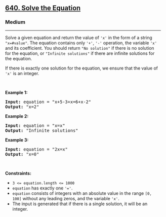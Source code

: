 <h2><a href="https://leetcode.com/problems/solve-the-equation/">640. Solve the Equation</a></h2><h3>Medium</h3><hr><div><p>Solve a given equation and return the value of <code>'x'</code> in the form of a string <code>"x=#value"</code>. The equation contains only <code>'+'</code>, <code>'-'</code> operation, the variable <code>'x'</code> and its coefficient. You should return <code>"No solution"</code> if there is no solution for the equation, or <code>"Infinite solutions"</code> if there are infinite solutions for the equation.</p>

<p>If there is exactly one solution for the equation, we ensure that the value of <code>'x'</code> is an integer.</p>

<p>&nbsp;</p>
<p><strong class="example">Example 1:</strong></p>

<pre><strong>Input:</strong> equation = "x+5-3+x=6+x-2"
<strong>Output:</strong> "x=2"
</pre>

<p><strong class="example">Example 2:</strong></p>

<pre><strong>Input:</strong> equation = "x=x"
<strong>Output:</strong> "Infinite solutions"
</pre>

<p><strong class="example">Example 3:</strong></p>

<pre><strong>Input:</strong> equation = "2x=x"
<strong>Output:</strong> "x=0"
</pre>

<p>&nbsp;</p>
<p><strong>Constraints:</strong></p>

<ul>
	<li><code>3 &lt;= equation.length &lt;= 1000</code></li>
	<li><code>equation</code> has exactly one <code>'='</code>.</li>
	<li><code>equation</code> consists of integers with an absolute value in the range <code>[0, 100]</code> without any leading zeros, and the variable <code>'x'</code>.</li>
	<li>The input is generated that if there is a single solution, it will be an integer.</li>
</ul>
</div>